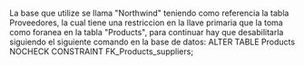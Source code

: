 La base que utilize se llama "Northwind" teniendo como referencia la tabla Proveedores, la cual tiene una restriccion en la llave primaria que la toma como foranea en la tabla "Products", para continuar hay que desabilitarla siguiendo el siguiente comando en la base de datos: ALTER TABLE Products
NOCHECK CONSTRAINT FK_Products_suppliers;
